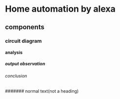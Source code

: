 # Home automation by alexa
## components
### circuit diagram
#### analysis
##### output observation
###### conclusion
####### normal text(not a heading)

